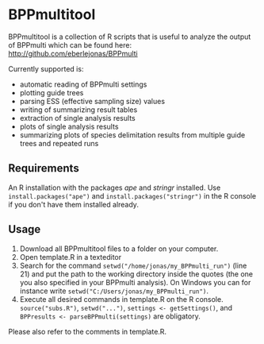 # BPPmultitool
BPPmultitool is a collection of R scripts that is useful to analyze the output of BPPmulti which can be found here:
http://github.com/eberlejonas/BPPmulti

Currently supported is:
- automatic reading of BPPmulti settings
- plotting guide trees
- parsing ESS (effective sampling size) values
- writing of summarizing result tables
- extraction of single analysis results
- plots of single analysis results
- summarizing plots of species delimitation results from multiple guide trees and repeated runs

## Requirements
An R installation with the packages *ape* and *stringr* installed. Use `install.packages("ape")` and `install.packages("stringr")` in the R console if you don't have them installed already.

## Usage
1. Download all BPPmultitool files to a folder on your computer.
2. Open template.R in a texteditor
3. Search for the command `setwd("/home/jonas/my_BPPmulti_run")` (line 21) and put the path to the working directory inside the quotes (the one you also specified in your BPPmulti analysis). On Windows you can for instance write `setwd("C:/Users/jonas/my_BPPmulti_run")`.
4. Execute all desired commands in template.R on the R console. `source("subs.R")`, `setwd("...")`, `settings <- getSettings()`, and `BPPresults <- parseBPPmulti(settings)` are obligatory.

Please also refer to the comments in template.R.
